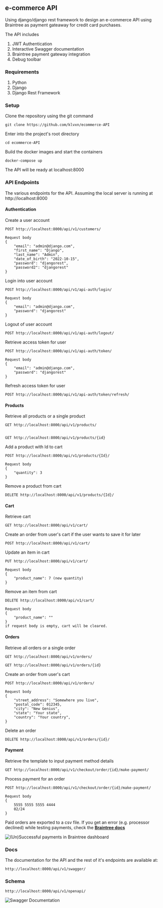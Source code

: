 ## e-commerce API
Using django/django rest framework to design an e-commerce API using Braintree as payment gateaway for credit card purchases.

The API includes 
1. JWT Authentication 
2. Interactive Swagger documentation
3. Braintree payment gateway integration
4. Debug toolbar


### Requirements
1. Python
2. Django
3. Django Rest Framework


### Setup
Clone the repository using the git command
```
git clone https://github.com/klvxn/ecommerce-API
```

Enter into the project's root directory
```
cd ecommerce-API
```

Build the docker images and start the containers
```
docker-compose up
```
The API will be ready at localhost:8000


### API Endpoints 
The various endpoints for the API.
Assuming the local server is running at http://localhost:8000


#### Authentication
Create a user account
```
POST http://localhost:8000/api/v1/customers/

Request body
{
    "email": "admin@django.com",
    "first_name": "Django",
    "last_name": "Admin",
    "date_of_birth": "2022-10-15",
    "password": "djangorest",
    "password2": "djangorest"
}
```

Login into user account
```
POST http://localhost:8000/api/v1/api-auth/login/

Request body 
{
    "email": "admin@django.com",
    "password": "djangorest"
}
```

Logout of user account
```
POST http://localhost:8000/api/v1/api-auth/logout/
```

Retrieve access token for user
```
POST http://localhost:8000/api/v1/api-auth/token/

Request body 
{
    "email": "admin@django.com",
    "password": "djangorest"
}
```

Refresh access token for user
```
POST http://localhost:8000/api/v1/api-auth/token/refresh/
```

#### Products 
Retrieve all products or a single product
```
GET http://localhost:8000/api/v1/products/


GET http://localhost:8000/api/v1/products/{id}
```

Add a product with Id to cart
```
POST http://localhost:8000/api/v1/products/{Id}/

Request body
{
    "quantity": 3
}
```

Remove a product from cart 
```
DELETE http://localhost:8000/api/v1/products/{Id}/
```


#### Cart 
Retrieve cart
```
GET http://localhost:8000/api/v1/cart/
```

Create an order from user's cart if the user wants to save it for later
```
POST http://localhost:8000/api/v1/cart/
```

Update an item in cart
```
PUT http://localhost:8000/api/v1/cart/

Request body 
{
    "product_name": 7 (new quantity)
}
```

Remove an item from cart
```
DELETE http://localhost:8000/api/v1/cart/

Request body 
{
    "product_name": ""
}
if request body is empty, cart will be cleared.
```


#### Orders 
Retrieve all orders or a single order
```
GET http://localhost:8000/api/v1/orders/

GET http://localhost:8000/api/v1/orders/{id}
```

Create an order from user's cart
```
POST http://localhost:8000/api/v1/orders/

Request body
{
    "street_address": "Somewhere you live",
    "postal_code": 012345,
    "city": "New Genius",
    "state": "Your state",
    "country": "Your country",
}
```

Delete an order
```
DELETE http://localhost:8000/api/v1/orders/{id}/
```


#### Payment
Retrieve the template to input payment method details
```
GET http://localhost:8000/api/v1/checkout/order/{id}/make-payment/
```

Process payment for an order
```
POST http://localhost:8000/api/v1/checkout/order/{id}/make-payment/

Request body
{  
    5555 5555 5555 4444 
    02/24
}
```
Paid orders are exported to a csv file.
If you get an error (e.g. processor declined) while testing payments, check the **[Braintree docs](https://developer.paypal.com/braintree/docs/reference/general/testing/python)**

![(Un)Successful payments in Braintree dashboard](/assets/braintree_dashboard.jpg)

### Docs 
The documentation for the API and the rest of it's endpoints are available at:

```
http://localhost:8000/api/v1/swagger/
```
### Schema 

```
http://localhost:8000/api/v1/openapi/
```

![Swagger Documentation](/assets/swagger_docs.png)

